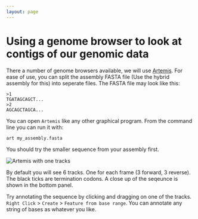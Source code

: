 ```yaml
---
layout: page
---
```


# Using a genome browser to look at contigs of our genomic data

There a number of genome browsers available, we will use [Artemis](https://www.sanger.ac.uk/tool/artemis/). 
For ease of use, you can split the assembly FASTA file (Use the hybrid assembly for this) into seperate files. The FASTA file may look like this:

```
>1
TGATAGCAGCT...
>2 
AGCAGCTAGCA...
```

You can open `Artemis` like any other graphical program. From the command line you can run it with:

```
art my_assembly.fasta
```

You should try the smaller sequence from your assembly first. 

![Artemis with one tracks]({{site.baseurl}}/seq-analysis/artemis.png)

By default you will see 6 tracks. One for each frame (3 forward, 3 reverse). The black ticks are termination codons. A close up of the seqeunce is shown in the bottom panel. 

Try annotating the sequence by clicking and dragging on one of the tracks. `Right Click` > `Create` > `Feature from base range`. You can annotate any string of bases as whatever you like. 
 